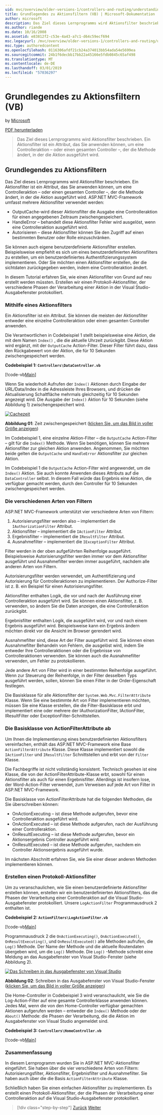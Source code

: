 ```yaml
---
uid: mvc/overview/older-versions-1/controllers-and-routing/understanding-action-filters-vb
title: Grundlegendes zu Aktionsfiltern (VB) | Microsoft-Dokumentation
author: microsoft
description: Das Ziel dieses Lernprogramms wird Aktionsfilter beschrieben. Ein Aktionsfilter ist ein Attribut, das Sie auf eine Controlleraktion – oder einen gesamten Controller anwenden können...
ms.author: riande
ms.date: 10/16/2008
ms.assetid: e83812f2-c53e-4a43-a7c1-d64c59ecf694
msc.legacyurl: /mvc/overview/older-versions-1/controllers-and-routing/understanding-action-filters-vb
msc.type: authoredcontent
ms.openlocfilehash: 0116306afdf21cb24a374013bb54ada54e5699ea
ms.sourcegitcommit: 24b1f6decbb17bb22a45166e5fdb0845c65af498
ms.translationtype: MT
ms.contentlocale: de-DE
ms.lasthandoff: 03/01/2019
ms.locfileid: "57036297"
---
```

<a name="understanding-action-filters-vb"></a>Grundlegendes zu Aktionsfiltern (VB)
====================
by [Microsoft](https://github.com/microsoft)

[PDF herunterladen](http://download.microsoft.com/download/e/f/3/ef3f2ff6-7424-48f7-bdaa-180ef64c3490/ASPNET_MVC_Tutorial_14_VB.pdf)

> Das Ziel dieses Lernprogramms wird Aktionsfilter beschrieben. Ein Aktionsfilter ist ein Attribut, das Sie anwenden können, um eine Controlleraktion – oder einen gesamten Controller –, der die Methode ändert, in der die Aktion ausgeführt wird.


## <a name="understanding-action-filters"></a>Grundlegendes zu Aktionsfiltern

Das Ziel dieses Lernprogramms wird Aktionsfilter beschrieben. Ein Aktionsfilter ist ein Attribut, das Sie anwenden können, um eine Controlleraktion – oder einen gesamten Controller –, der die Methode ändert, in der die Aktion ausgeführt wird. ASP.NET MVC-Framework umfasst mehrere Aktionsfilter verwendet werden:

- OutputCache-wird dieser Aktionsfilter die Ausgabe eine Controlleraktion für einen angegebenen Zeitraum zwischengespeichert.
- HandleError – behandelt diese Aktionsfilter Fehler wird ausgelöst, wenn eine Controlleraktion ausgeführt wird.
- Autorisieren – diese Aktionsfilter können Sie den Zugriff auf einen bestimmten Benutzer oder Rolle einzuschränken.

Sie können auch eigene benutzerdefinierte Aktionsfilter erstellen. Beispielsweise empfiehlt es sich um eines benutzerdefinierten Aktionsfilters zu erstellen, um ein benutzerdefiniertes Authentifizierungssystem implementieren. Oder Sie möchten einen Aktionsfilter erstellen, der die sichtdaten zurückgegeben werden, indem eine Controlleraktion ändert.

In diesem Tutorial erfahren Sie, wie einen Aktionsfilter von Grund auf neu erstellt werden müssten. Erstellen wir einen Protokoll-Aktionsfilter, der verschiedene Phasen der Verarbeitung einer Aktion in der Visual Studio-Ausgabefenster protokolliert.

### <a name="using-an-action-filter"></a>Mithilfe eines Aktionsfilters

Ein Aktionsfilter ist ein Attribut. Sie können die meisten der Aktionsfilter entweder eine einzelne Controlleraktion oder einen gesamten Controller anwenden.

Die Verantwortlichen in Codebeispiel 1 stellt beispielsweise eine Aktion, die mit dem Namen `Index()` , die die aktuelle Uhrzeit zurückgibt. Diese Aktion wird ergänzt, mit der `OutputCache` Action-Filter. Dieser Filter führt dazu, dass den Rückgabewert von der Aktion, die für 10 Sekunden zwischengespeichert werden.

**Codebeispiel 1: `Controllers\DataController.vb`**

[!code-vb[Main](understanding-action-filters-vb/samples/sample1.vb)]

Wenn Sie wiederholt Aufrufen der `Index()` Aktionen durch Eingabe der URL/Data/Index in die Adressleiste Ihres Browsers, und drücken die Aktualisierung Schaltfläche mehrmals gleichzeitig für 10 Sekunden angezeigt wird. Die Ausgabe der `Index()` Aktion für 10 Sekunden (siehe Abbildung 1) zwischengespeichert wird.


[![Cachezeit](understanding-action-filters-vb/_static/image2.png)](understanding-action-filters-vb/_static/image1.png)

**Abbildung 01**: Zeit zwischengespeichert ([klicken Sie, um das Bild in voller Größe anzeigen](understanding-action-filters-vb/_static/image3.png))


Im Codebeispiel 1, eine einzelne Aktion-Filter – die `OutputCache` Action-Filter – gilt für die `Index()` Methode. Wenn Sie benötigen, können Sie mehrere Aktionsfilter zur gleichen Aktion anwenden. Angenommen, Sie möchten beide gelten die `OutputCache` und `HandleError` Aktionsfilter zur gleichen Aktion.

Im Codebeispiel 1 die `OutputCache` Action-Filter wird angewendet, um die `Index()` Aktion. Sie auch konnte Anwenden dieses Attributs auf die `DataController` selbst. In diesem Fall würde das Ergebnis eine Aktion, die verfügbar gemacht werden, durch den Controller für 10 Sekunden zwischengespeichert werden.

### <a name="the-different-types-of-filters"></a>Die verschiedenen Arten von Filtern

ASP.NET MVC-Framework unterstützt vier verschiedene Arten von Filtern:

1. Autorisierungsfilter werden also – implementiert die `IAuthorizationFilter` Attribut.
2. Aktionsfilter – implementiert die `IActionFilter` Attribut.
3. Ergebnisfilter – implementiert die `IResultFilter` Attribut.
4. Ausnahmefilter – implementiert die `IExceptionFilter` Attribut.

Filter werden in der oben aufgeführten Reihenfolge ausgeführt. Beispielsweise Autorisierungsfilter werden immer vor dem Aktionsfilter ausgeführt und Ausnahmefilter werden immer ausgeführt, nachdem alle anderen Arten von Filtern.

Autorisierungsfilter werden verwendet, um Authentifizierung und Autorisierung für Controlleraktionen zu implementieren. Der Authorize-Filter ist z. B. ein Beispiel für einen Autorisierungsfilter.

Aktionsfilter enthalten Logik, die vor und nach der Ausführung einer Controlleraktion ausgeführt wird. Sie können einen Aktionsfilter, z. B. verwenden, so ändern Sie die Daten anzeigen, die eine Controlleraktion zurückgibt.

Ergebnisfilter enthalten Logik, die ausgeführt wird, vor und nach einem Ergebnis ausgeführt wird. Beispielsweise kann ein Ergebnis ändern möchten direkt vor die Ansicht im Browser gerendert wird.

Ausnahmefilter sind, diese Art der Filter ausgeführt wird. Sie können einen Ausnahmefilter Behandeln von Fehlern, die ausgelöst wird, indem Sie entweder Ihre Controlleraktionen oder die Ergebnisse von Controlleraktionen verwenden. Sie können auch die Ausnahmefilter verwenden, um Fehler zu protokollieren.

Jede andere Art von Filter wird in einer bestimmten Reihenfolge ausgeführt. Wenn zur Steuerung der Reihenfolge, in der Filter desselben Typs ausgeführt werden, sollen, können Sie einen Filter in der Order-Eigenschaft festlegen.

Die Basisklasse für alle Aktionsfilter der `System.Web.Mvc.FilterAttribute` Klasse. Wenn Sie eine bestimmte Art von Filter implementieren möchten, müssen Sie eine Klasse erstellen, die die Filter-Basisklasse erbt und implementiert eine oder mehrere der IAuthorizationFilter, IActionFilter, IResultFilter oder ExceptionFilter-Schnittstellen.

### <a name="the-base-actionfilterattribute-class"></a>Die Basisklasse von ActionFilterAttribute ab

Um Ihnen die Implementierung eines benutzerdefinierten Aktionsfilters vereinfachen, enthält das ASP.NET MVC-Framework eine Base `ActionFilterAttribute` Klasse. Diese Klasse implementiert sowohl die `IActionFilter` und `IResultFilter` Schnittstellen und erbt von der `Filter` Klasse.

Die Fachbegriffe ist nicht vollständig konsistent. Technisch gesehen ist eine Klasse, die von der ActionFilterAttribute-Klasse erbt, sowohl für einen Aktionsfilter als auch für einen Ergebnisfilter. Allerdings ist insofern lose, der Word-Action-Filter verwendet, zum Verweisen auf jede Art von Filter in ASP.NET MVC-Framework.

Die Basisklasse von ActionFilterAttribute hat die folgenden Methoden, die Sie überschreiben können:

- OnActionExecuting – ist diese Methode aufgerufen, bevor eine Controlleraktion ausgeführt wird.
- OnActionExecuted – ist diese Methode aufgerufen, nach der Ausführung einer Controlleraktion.
- OnResultExecuting – ist diese Methode aufgerufen, bevor ein Aktionsergebnis Controller ausgeführt wird.
- OnResultExecuted – ist diese Methode aufgerufen, nachdem ein Controller Aktionsergebnis ausgeführt wurde.

Im nächsten Abschnitt erfahren Sie, wie Sie einer dieser anderen Methoden implementieren können.

### <a name="creating-a-log-action-filter"></a>Erstellen einen Protokoll-Aktionsfilter

Um zu veranschaulichen, wie Sie einen benutzerdefinierte Aktionsfilter erstellen können, erstellen wir ein benutzerdefinierten Aktionsfilters, das die Phasen der Verarbeitung einer Controlleraktion auf die Visual Studio-Ausgabefenster protokolliert. Unsere `LogActionFilter` Programmausdruck 2 enthalten ist.

**Codebeispiel 2: `ActionFilters\LogActionFilter.vb`**

[!code-vb[Main](understanding-action-filters-vb/samples/sample2.vb)]

Programmausdruck 2 die `OnActionExecuting()`, `OnActionExecuted()`, `OnResultExecuting()`, und `OnResultExecuted()` alle Methoden aufrufen, die `Log()` Methode. Der Name der Methode und die aktuelle Routendaten übergeben wird, um die `Log()` Methode. Die `Log()` -Methode schreibt eine Meldung an das Ausgabefenster von Visual Studio-Fenster (siehe Abbildung 2).


[![Das Schreiben in das Ausgabefenster von Visual Studio](understanding-action-filters-vb/_static/image5.png)](understanding-action-filters-vb/_static/image4.png)

**Abbildung 02**: Schreiben in das Ausgabefenster von Visual Studio-Fenster ([klicken Sie, um das Bild in voller Größe anzeigen](understanding-action-filters-vb/_static/image6.png))


Die Home-Controller in Codebeispiel 3 wird veranschaulicht, wie Sie die Log-Action-Filter auf eine gesamte Controllerklasse anwenden können. Jedes Mal, wenn die von den Home-Controller verfügbar gemachten Aktionen aufgerufen werden – entweder die `Index()` Methode oder der `About()` Methode: die Phasen der Verarbeitung, die die Aktion im Ausgabefenster von Visual Studio angemeldet sind.

**Codebeispiel 3: `Controllers\HomeController.vb`**

[!code-vb[Main](understanding-action-filters-vb/samples/sample3.vb)]

### <a name="summary"></a>Zusammenfassung

In diesem Lernprogramm wurden Sie in ASP.NET MVC-Aktionsfilter eingeführt. Sie haben über die vier verschiedene Arten von Filtern: Autorisierungsfilter, Aktionsfilter, Ergebnisfilter und Ausnahmefilter. Sie haben auch über die die Basis `ActionFilterAttribute` Klasse.

Schließlich haben Sie einen einfachen Aktionsfilter zu implementieren. Es erstellt einen Protokoll-Aktionsfilter, der die Phasen der Verarbeitung einer Controlleraktion auf die Visual Studio-Ausgabefenster protokolliert.

> [!div class="step-by-step"]
> [Zurück](asp-net-mvc-routing-overview-vb.md)
> [Weiter](improving-performance-with-output-caching-vb.md)
